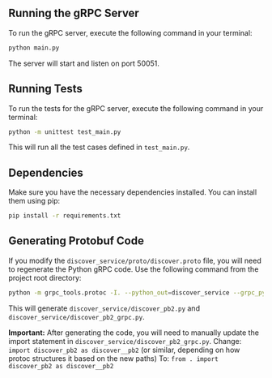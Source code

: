 ## Running the gRPC Server

To run the gRPC server, execute the following command in your terminal:

```bash
python main.py
```

The server will start and listen on port 50051.

## Running Tests

To run the tests for the gRPC server, execute the following command in your terminal:

```bash
python -m unittest test_main.py
```

This will run all the test cases defined in `test_main.py`.

## Dependencies

Make sure you have the necessary dependencies installed. You can install them using pip:

```bash
pip install -r requirements.txt
```

## Generating Protobuf Code

If you modify the `discover_service/proto/discover.proto` file, you will need to regenerate the Python gRPC code. Use the following command from the project root directory:

```bash
python -m grpc_tools.protoc -I. --python_out=discover_service --grpc_python_out=discover_service discover_service/proto/discover.proto
```
This will generate `discover_service/discover_pb2.py` and `discover_service/discover_pb2_grpc.py`.

**Important:** After generating the code, you will need to manually update the import statement in `discover_service/discover_pb2_grpc.py`.
Change:
`import discover_pb2 as discover__pb2` (or similar, depending on how protoc structures it based on the new paths)
To:
`from . import discover_pb2 as discover__pb2`
